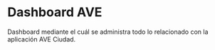 # Dashboard AVE

Dashboard mediante el cuál se administra todo lo relacionado con la aplicación AVE Ciudad. 
